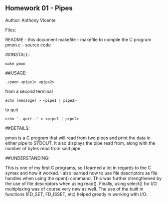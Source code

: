 Homework 01 - Pipes
----------------------
Author: Anthony Vicente

Files:

README - this document
makefile - makefile to compile the C program
pmon.c - source code

##INSTALL:

    make pmon

##USAGE:

    ./pmon <pipe1> <pipe2>

from a second terminal

    echo [message] > <pipe1 | pipe2>

to quit

    echo '--quit--' > <pipe1 | pipe2>

##DETAILS:

pmon is a C program that will read from two pipes and print the data in either pipe to STDOUT. It also displays the pipe read from, along with the number of bytes read from said pipe.

##UNDERSTANDING:

This is one of my first C programs, so I learned a lot in regards to the C syntax and how it worked. I also learned how to use file descriptors as file handles when using the open() command. This was further strengthened by the use of file descriptors when using read(). Finally, using select() for I/O multiplexing was of course very new as well. The use of the built in functions (FD_SET, FD_ISSET, etc) helped greatly in working with I/O.
